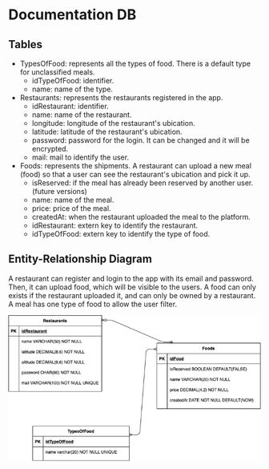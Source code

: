 ﻿# Documentation DB

## Tables
* TypesOfFood: represents all the types of food. There is a default type
for unclassified meals.
    * idTypeOfFood: identifier.
    * name: name of the type.
* Restaurants: represents the restaurants registered in the app.
    * idRestaurant: identifier.
    * name: name of the restaurant.
    * longitude: longitude of the restaurant's ubication.
    * latitude: latitude of the restaurant's ubication.
    * password: password for the login. It can be changed and it will be encrypted.
    * mail: mail to identify the user.
* Foods: represents the shipments. A restaurant can upload a new meal (food) so that a user can see the restaurant's ubication and pick it up. 
    * isReserved: if the meal has already been reserved by another user. (future versions)
    * name: name of the meal.
    * price: price of the meal.
    * createdAt: when the restaurant uploaded the meal to the platform.
    * idRestaurant: extern key to identify the restaurant.
    * idTypeOfFood: extern key to identify the type of food.

## Entity-Relationship Diagram
A restaurant can register and login to the app with its email and password. Then, it can upload food, which will be visible to the users. 
A food can only exists if the restaurant uploaded it, and can only be owned by a restaurant.
A meal has one type of food to allow the user filter.

![E-R diagram](E-R.drawio.png)